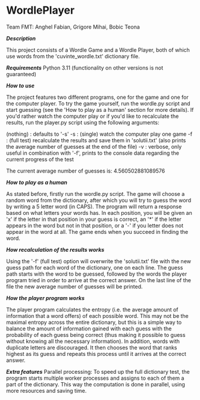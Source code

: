 # WordlePlayer
Team FMT: Anghel Fabian, Grigore Mihai, Bobic Teona

***Description***

This project consists of a Wordle Game and a Wordle Player, both of which use words from the 'cuvinte_wordle.txt' dictionary file.

***Requirements***
Python 3.11 (functionality on other versions is not guaranteed)

***How to use***

The project features two different programs, one for the game and one for the computer player. To try the game yourself, run the wordle.py script and start guessing (see the 'How to play as a human' section for more details). If you'd rather watch the computer play or if you'd like to recalculate the results, run the player.py script using the following arguments:

(nothing) : defaults to '-s'
-s : (single) watch the computer play one game
-f : (full test) recalculate the results and save them in 'solutii.txt' (also prints the average number of guesses at the end of the file)
-v : verbose, only useful in combination with '-f', prints to the console data regarding the current progress of the test

The current average number of guesses is: 4.560502881089576

***How to play as a human***

As stated before, firstly run the wordle.py script. The game will choose a random word from the dictionary, after which you will try to guess the word by writing a 5 letter word (in CAPS). The program will return a response based on what letters your words has. In each position, you will be given an 'x' if the letter in that position in your guess is correct, an '*' if the letter appears in the word but not in that position, or a '-' if you letter does not appear in the word at all. The game ends when you succeed in finding the word.

***How recalculation of the results works***

Using the '-f' (full test) option will overwrite the 'solutii.txt' file with the new guess path for each word of the dictionary, one on each line. The guess path starts with the word to be guessed, followed by the words the player program tried in order to arrive at the correct answer. On the last line of the file the new average number of guesses will be printed.

***How the player program works***

The player program calculates the entropy (i.e. the average amount of information that a word offers) of each possible word. This may not be the maximal entropy across the entire dictionary, but this is a simple way to balance the amount of information gained with each guess with the probability of each guess being correct (thus making it possible to guess without knowing all the necessary information). In addition, words with duplicate letters are discouraged. It then chooses the word that ranks highest as its guess and repeats this process until it arrives at the correct answer.

***Extra features***
Parallel processing:
To speed up the full dictionary test, the program starts multiple worker processes and assigns to each of them a part of the dictionary. This way the computation is done in parallel, using more resources and saving time.
